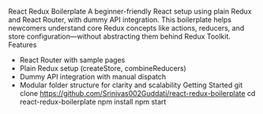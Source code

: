 
React Redux Boilerplate
A beginner-friendly React setup using plain Redux and React Router, with dummy API integration. This boilerplate helps newcomers understand core Redux concepts like actions, reducers, and store configuration—without abstracting them behind Redux Toolkit.
Features
- React Router with sample pages
- Plain Redux setup (createStore, combineReducers)
- Dummy API integration with manual dispatch
- Modular folder structure for clarity and scalability
  Getting Started
git clone https://github.com/Srinivas002Guddati/react-redux-boilerplate
cd react-redux-boilerplate
npm install
npm start

